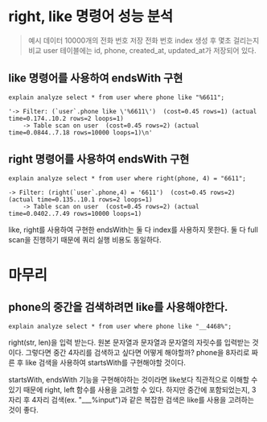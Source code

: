 # right, like 명령어 성능 분석

> 예시 데이터 10000개의 전화 번호 저장
> 전화 번호 index 생성 후 몇초 걸리는지 비교
> user 테이블에는 id, phone, created_at, updated_at가 저장되어 있다.

## like 명령어를 사용하여 endsWith 구현
```
explain analyze select * from user where phone like "%6611";

'-> Filter: (`user`.phone like \'%6611\')  (cost=0.45 rows=1) (actual time=0.174..10.2 rows=2 loops=1)
    -> Table scan on user  (cost=0.45 rows=2) (actual time=0.0844..7.18 rows=10000 loops=1)\n'
```

## right 명령어를 사용하여 endsWith 구현
```
explain analyze select * from user where right(phone, 4) = "6611";

-> Filter: (right(`user`.phone,4) = '6611')  (cost=0.45 rows=2) (actual time=0.135..10.1 rows=2 loops=1)
    -> Table scan on user  (cost=0.45 rows=2) (actual time=0.0402..7.49 rows=10000 loops=1)
```

like, right를 사용하여 구현한 endsWith는 둘 다 index를 사용하지 못한다. 둘 다 full scan을 진행하기 때문에 쿼리 실행 비용도 동일하다.

# 마무리
## phone의 중간을 검색하려면 like를 사용해야한다.
```
explain analyze select * from user where phone like "__4468%";
```
right(str, len)을 입력 받는다. 원본 문자열과 문자열과 문자열의 자릿수를 입력받는 것이다.
그렇다면 중간 4자리를 검색하고 싶다면 어떻게 해야할까?
phone을 8자리로 짜른 후 like 검색을 사용하여 startsWith를 구현해야할 것이다.

startsWith, endsWith 기능을 구현해야하는 것이라면 like보다 직관적으로 이해할 수 있기 때문에 right, left 함수를 사용을 고려할 수 있다.
하지만 중간에 포함되었는지, 3자리 후 4자리 검색(ex. "___%input")과 같은 복잡한 검색은 like를 사용을 고려하는 것이 좋다.
